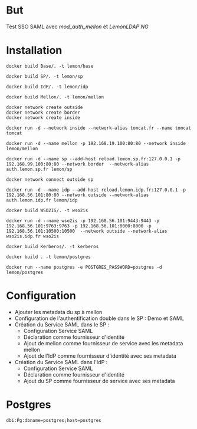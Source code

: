 # But 

Test SSO SAML avec *mod_auth_mellon* et *LemonLDAP NG*

# Installation

```
docker build Base/. -t lemon/base  

docker build SP/. -t lemon/sp  

docker build IdP/. -t lemon/idp  

docker build Mellon/. -t lemon/mellon  

docker network create outside
docker network create border  
docker network create inside

docker run -d --network inside --network-alias tomcat.fr --name tomcat tomcat  

docker run -d --name mellon -p 192.168.19.100:80:80 --network inside lemon/mellon 

docker run -d --name sp --add-host reload.lemon.sp.fr:127.0.0.1 -p 192.168.99.100:80:80 --network border  --network-alias auth.lemon.sp.fr lemon/sp  

docker network connect outside sp
  
docker run -d --name idp --add-host reload.lemon.idp.fr:127.0.0.1 -p 192.168.56.101:80:80 --network outside --network-alias auth.lemon.idp.fr lemon/idp  

docker build WSO2IS/. -t wso2is

docker run -d --name wso2is -p 192.168.56.101:9443:9443 -p 192.168.56.101:9763:9763 -p 192.168.56.101:8000:8000 -p 192.168.56.101:10500:10500  --network outside --network-alias wso2is.idp.fr wso2is

docker build Kerberos/. -t kerberos 

docker build . -t lemon/postgres

docker run --name postgres -e POSTGRES_PASSWORD=postgres -d lemon/postgres

```

# Configuration

* Ajouter les metadata du sp à mellon
* Configuration de l'authentification double dans le SP : Demo et SAML
* Création du Service SAML dans le SP :
  * Configuration Service SAML
  * Déclaration comme fournisseur d'identité
  * Ajout de mellon comme fournisseur de service avec les metadata mellon
  * Ajout de l'IdP comme fournisseur d'identité avec ses metadata
* Création du Service SAML dans l'IdP :
  * Configuration Service SAML
  * Déclaration comme fournisseur d'identité
  * Ajout du SP comme fournisseur de service avec ses metadata
  
  
# Postgres
```
dbi:Pg:dbname=postgres;host=postgres
```
